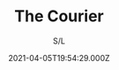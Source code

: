 ---
id: '4be32b0a-18fe-4ee6-9822-cee05e964d82'
type: 'movie' # Filme, Série, Anime
title: "The Courier"
synopsis: []
originalTitle: "The Courier"
date: '2021-04-05T19:54:29.000Z'
update: '2021-04-05T19:54:29.000Z'
releaseDate: '2019-11-22T03:00:00.000Z'
imdb:
  rating: '4.5' # 8.5
  id: '' # tt0470752
duration: '1h 39 Min'
trailer:
  urls: [
    'S8wPBDJZS1c',
  ]
tags: ['1080p']
genre: ['Ação', 'Drama', 'Suspense'] #
quality: 'WEB-DL' # BluRay, WEB-DL, HDTV, WEB-DL4K, WEB-DLe
format: 'Mkv' # MKV, MP4, TS
audio: 'Português' # Dublado, Legendado, Dual Audio, Dub & Leg
subtitle: 'S/L' # Português, inglês,
size: '1.76 GB' # 4.8 GB
audioQuality: 10
videoQuality: 10
directors: []
#  - name: 'Lana Wachowski'
#    image: ''
#  - name: 'Lilly Wachowski'
#    image: ''
cast: []
#  - name: 'Keanu Reeves'
#    image: ''
#    characterName: 'Neo'
writers: []
#  - name: ''
#    image: ''
maturityRating:
  age: '' # L , 10, 12, 14, 16, 18
  topics: [''] # Violence, Illegal drugs, Inappropriate Language, Legal Drugs, Sexual Content, Extreme Violence
###########################################
download:
  
  - url: 'magnet:?xt=urn:btih:169A2F23D75DB9FF9D493566DE0A02EA678E4229&dn=The.Courier.2019.1080p.WEBRip.Dublado.mkv&tr=udp%3a%2f%2ftracker.openbittorrent.com%3a80%2fannounce&tr=udp%3a%2f%2ftracker.opentrackr.org%3a1337%2fannounce'
    resolution: '1080p' # 720p, 1080p, 4K,
    audio: 'Dublado' # Dublado, Legendado, Dual Audio
    size: '' # 4.8 GB
    quality: '' # BluRay, WEB-DL
    format: '' # MKV
images:
  cover: '/assets/movies/the-courier.jpg'
  background: '/assets/movies/'
---